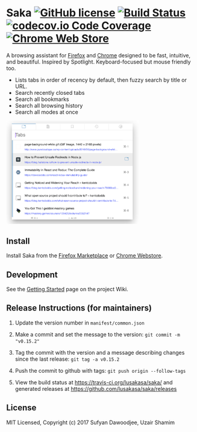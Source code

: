 # Saka [![GitHub license](https://img.shields.io/github/license/lusakasa/saka.svg)](https://github.com/lusakasa/saka/blob/master/LICENSE) [![Build Status](https://travis-ci.org/lusakasa/saka.svg?branch=master&style=popout-square)](https://travis-ci.org/lusakasa/saka) [![codecov.io Code Coverage](https://codecov.io/gh/lusakasa/saka/branch/master/graph/badge.svg?maxAge=2592000)](https://codecov.io/github/lusakasa/saka?branch=master) [![Chrome Web Store](https://img.shields.io/chrome-web-store/stars/nbdfpcokndmapcollfpjdpjlabnibjdi.svg)](https://chrome.google.com/webstore/detail/saka/nbdfpcokndmapcollfpjdpjlabnibjdi)

A browsing assistant for [Firefox](https://addons.mozilla.org/firefox/addon/saka/) and [Chrome](https://chrome.google.com/webstore/detail/saka/nbdfpcokndmapcollfpjdpjlabnibjdi) designed to be fast, intuitive, and beautiful. Inspired by Spotlight. Keyboard-focused but mouse friendly too.

* Lists tabs in order of recency by default, then fuzzy search by title or URL.
* Search recently closed tabs
* Search all bookmarks
* Search all browsing history
* Search all modes at once

<img src="./images/preview.png" width="70%" height="70%">


## Install

Install Saka from the [Firefox Marketplace](https://addons.mozilla.org/firefox/addon/saka/) or [Chrome Webstore](https://chrome.google.com/webstore/detail/saka/nbdfpcokndmapcollfpjdpjlabnibjdi).

## Development
See the [Getting Started](https://github.com/lusakasa/saka/wiki/Getting-Started) page on the project Wiki.

## Release Instructions (for maintainers)

1.  Update the version number in `manifest/common.json`

2.  Make a commit and set the message to the version: `git commit -m "v0.15.2"`

3.  Tag the commit with the version and a message describing changes since the last release: `git tag -a v0.15.2`

4.  Push the commit to github with tags: `git push origin --follow-tags`

5.  View the build status at https://travis-ci.org/lusakasa/saka/ and generated releases at https://github.com/lusakasa/saka/releases

## License

MIT Licensed, Copyright (c) 2017 Sufyan Dawoodjee, Uzair Shamim
